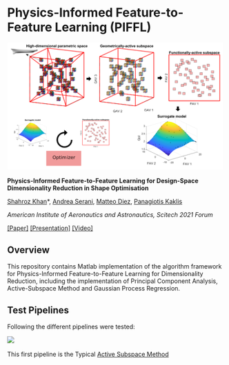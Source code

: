 # Physics-Informed Feature-to-Feature Learning (PIFFL)



<img src="assets/PIFFL.png?raw=true" width="500">



**Physics-Informed Feature-to-Feature Learning for Design-Space Dimensionality Reduction in Shape Optimisation**

[Shahroz Khan](https://www.shahrozkhan.info/)\*, [Andrea Serani](http://www.inm.cnr.it/people/andrea-serani/)\, [Matteo Diez](http://www.inm.cnr.it/people/matteo-diez/)\, [Panagiotis Kaklis](https://www.strath.ac.uk/staff/kaklispanagiotisprof/)

*American Institute of Aeronautics and Astronautics, Scitech 2021 Forum*

[[Paper]](https://drive.google.com/file/d/1xgluCc2a4qZWn0qVIYMTAayN5jPeR_BI/view?usp=sharing) [[Presentation]](-) [[Video]](-)


## Overview

This repository contains Matlab implementation of the algorithm framework for Physics-Informed Feature-to-Feature Learning for Dimensionality Reduction, including the implementation of Principal Component Analysis, Active-Subspace Method and Gaussian Process Regression.

## Test Pipelines

Following the different pipelines were tested:

<img src="assets/pipelines.pdf?raw=true" width="500">

This first pipeline is the Typical [Active Subspace Method](http://activesubspaces.org/)
